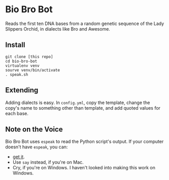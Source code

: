 # Bio Bro Bot

Reads the first ten DNA bases from a random genetic sequence of the Lady Slippers Orchid, 
in dialects like Bro and Awesome.

## Install

    git clone [this repo]
    cd bio-bro-bot
    virtualenv venv
    sourve venv/bin/activate
    . speak.sh

## Extending

Adding dialects is easy. In `config.yml`, copy the template, 
change the copy's name to something other than template, and add
quoted values for each base.

## Note on the Voice

Bio Bro Bot uses `espeak` to read the Python script's output. If your computer doesn't have `espeak`, you can:

* [get it](http://espeak.sourceforge.net/).
* Use `say` instead, if you're on Mac.
* Cry, if you're on Windows. I haven't looked into making this work on Windows.